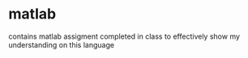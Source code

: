 # matlab

contains matlab assigment completed in class to effectively show my understanding on this language 
